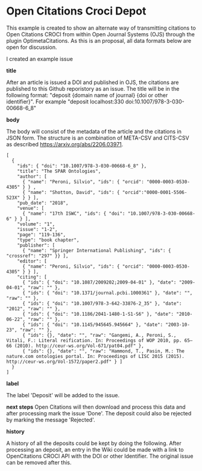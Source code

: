 # Open Citations Croci Depot

This example is created to show an alternate way of transmitting citations to Open Citations CROCI from within Open Journal Systems (OJS) through the plugin OptimetaCitations. As this is an proposal, all data formats below are open for discussion. 

I created an example issue

**title**

After an article is issued a DOI and published in OJS, the citations are published to this Github reporistory as an issue. The title will be in the following format: "deposit {domain name of journal} {doi or other identifier}". For example "deposit localhost:330 doi:10.1007/978-3-030-00668-6_8"

**body**

The body will consist of the metadata of the article and the citations in JSON form. 
The structure is an combination of META-CSV and CITS-CSV as described https://arxiv.org/abs/2206.03971.

```
[ 
  {
    "ids": { "doi": "10.1007/978-3-030-00668-6_8" },
    "title": "The SPAR Ontologies",
    "author": [ 
      { "name": "Peroni, Silvio", "ids": { "orcid": "0000-0003-0530-4305" } } , 
      { "name": "Shotton, David", "ids": { "orcid":"0000-0001-5506-523X" } } ],
    "pub_date": "2018",
    "venue": [ 
      { "name": "17th ISWC", "ids": { "doi": "10.1007/978-3-030-00668-6" } } ],
    "volume": "1",
    "issue": "1-2",
    "page": "119-136",
    "type": "book chapter",
    "publisher": [ 
      { "name": "Springer International Publishing", "ids": { "crossref": "297" }} ],
    "editor": [ 
      { "name": "Peroni, Silvio", "ids": { "orcid": "0000-0003-0530-4305" } } ],
    "citing": [ 
      { "ids": { "doi": "10.1087/2009202;2009-04-01" }, "date": "2009-04-01", "raw": "" },
      { "ids": { "doi": "10.1371/journal.pcbi.1000361" }, "date": "", "raw": "" },
      { "ids": { "doi": "10.1007/978-3-642-33876-2_35" }, "date": "2012", "raw": "" },
      { "ids": { "doi": "10.1186/2041-1480-1-S1-S6" }, "date": "2010-06-22", "raw": "" },
      { "ids": { "doi": "10.1145/945645.945664" }, "date": "2003-10-23", "raw": "" },
      { "ids": {}, "date": "", "raw": "Gangemi, A., Peroni, S., Vitali, F.: Literal reification. In: Proceedings of WOP 2010, pp. 65–66 (2010). http://ceur-ws.org/Vol-671/pat04.pdf" },
      { "ids": {}, "date": "", "raw": "Hammond, T., Pasin, M.: The nature.com ontologies portal. In: Proceedings of LISC 2015 (2015). http://ceur-ws.org/Vol-1572/paper2.pdf" } ]
  } 
]
```
**label**

The label 'Deposit' will be added to the issue. 

**next steps**
Open Citations will then download and process this data and after processing mark the issue 'Done'. The deposit could also be rejected by marking the message 'Rejected'.

**history**

A history of all the deposits could be kept by doing the following. After processing an deposit, an entry in the Wiki could be made with a link to OpenCitations CROCI API with the DOI or other Identifier. The original issue can be removed after this. 
